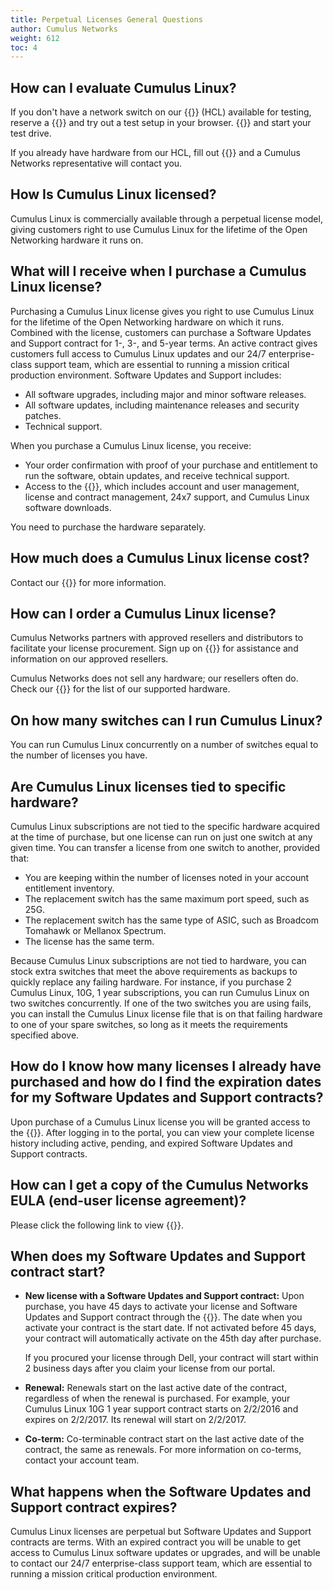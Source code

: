 ```yaml
---
title: Perpetual Licenses General Questions
author: Cumulus Networks
weight: 612
toc: 4
---
```


## How can I evaluate Cumulus Linux?

If you don\'t have a network switch on our {{<exlink url="https://www.nvidia.com/en-us/networking/ethernet-switching/hardware-compatibility-list/" text="hardware compatibility list">}} (HCL) available for testing, reserve a {{<exlink url="https://www.nvidia.com/en-us/networking/cumulus-linux-free-trial/" text="Cumulus in the Cloud">}} and try out a test setup in your browser. {{<exlink url="https://www.nvidia.com/en-us/networking/network-simulation/autoprovision/" text="Build your simulation here">}} and start your test drive.

If you already have hardware from our HCL, fill out {{<exlink url="https://www.nvidia.com/en-us/contact/sales/" text="this form">}} and a Cumulus Networks representative will contact you.

## How Is Cumulus Linux licensed?

Cumulus Linux is commercially available through a perpetual license model, giving customers right to use Cumulus Linux for the lifetime of the Open Networking hardware it runs on.

## What will I receive when I purchase a Cumulus Linux license?

Purchasing a Cumulus Linux license gives you right to use Cumulus Linux for the lifetime of the Open Networking hardware on which it runs. Combined with the license, customers can purchase a Software Updates and Support contract for 1-, 3-, and 5-year terms. An active contract gives customers full access to Cumulus Linux updates and our 24/7 enterprise-class support team, which are essential to running a mission critical production environment. Software Updates and Support includes:

- All software upgrades, including major and minor software releases.
- All software updates, including maintenance releases and security patches.
- Technical support.

When you purchase a Cumulus Linux license, you receive:

- Your order confirmation with proof of your purchase and entitlement to run the software, obtain updates, and receive technical support.
- Access to the {{<exlink url="https://support.mellanox.com/s/" text="MyMellanox Customer Portal">}}, which includes account and user management, license and contract management, 24x7 support, and Cumulus Linux software downloads.

You need to purchase the hardware separately.

## How much does a Cumulus Linux license cost?

Contact our {{<exlink url="mailto:sales@cumulusnetworks.com" text="sales team">}} for more information.

## How can I order a Cumulus Linux license?

Cumulus Networks partners with approved resellers and distributors to facilitate your license procurement. Sign up on {{<exlink url="https://www.nvidia.com/en-us/contact/sales/" text="our website">}} for assistance and information on our approved resellers.

Cumulus Networks does not sell any hardware; our resellers often do. Check our {{<exlink url="https://www.nvidia.com/en-us/networking/ethernet-switching/hardware-compatibility-list/" text="HCL">}} for the list of our supported hardware.

## On how many switches can I run Cumulus Linux?

You can run Cumulus Linux concurrently on a number of switches equal to the number of licenses you have.

## Are Cumulus Linux licenses tied to specific hardware?

Cumulus Linux subscriptions are not tied to the specific hardware acquired at the time of purchase, but one license can run on just one switch at any given time. You can transfer a license from one switch to another, provided that:

- You are keeping within the number of licenses noted in your account entitlement inventory.
- The replacement switch has the same maximum port speed, such as 25G.
- The replacement switch has the same type of ASIC, such as Broadcom Tomahawk or Mellanox Spectrum.
- The license has the same term.

Because Cumulus Linux subscriptions are not tied to hardware, you can stock extra switches that meet the above requirements as backups to quickly replace any failing hardware. For instance, if you purchase 2 Cumulus Linux, 10G, 1 year subscriptions, you can run Cumulus Linux on two switches concurrently. If one of the two switches you are using fails, you can install the Cumulus Linux license file that is on that failing hardware to one of your spare switches, so long as it meets the requirements specified above.

## How do I know how many licenses I already have purchased and how do I find the expiration dates for my Software Updates and Support contracts?

Upon purchase of a Cumulus Linux license you will be granted access to the {{<exlink url="https://support.mellanox.com/s/" text="MyMellanox Customer Portal">}}. After logging in to the portal, you can view your complete license history including active, pending, and expired Software Updates and Support contracts.

## How can I get a copy of the Cumulus Networks EULA (end-user license agreement)?

Please click the following link to view {{<exlink url="https://docs.nvidia.com/cuda/archive/9.1/pdf/EULA.pdf" text="our EULA">}}.

## When does my Software Updates and Support contract start?

- **New license with a Software Updates and Support contract:** Upon purchase, you have 45 days to activate your license and Software Updates and Support contract through the {{<exlink url="https://support.mellanox.com/s/" text="MyMellanox Customer Portal">}}. The date when you activate your contract is the start date. If not activated before 45 days, your contract will automatically activate on the 45th day after purchase.

    If you procured your license through Dell, your contract will start within 2 business days after you claim your license from our portal.
- **Renewal:** Renewals start on the last active date of the contract, regardless of when the renewal is purchased. For example, your Cumulus Linux 10G 1 year support contract starts on 2/2/2016 and expires on 2/2/2017. Its renewal will start on 2/2/2017.
- **Co-term:** Co-terminable contract start on the last active date of the contract, the same as renewals. For more information on co-terms, contact your account team.

## What happens when the Software Updates and Support contract expires?

Cumulus Linux licenses are perpetual but Software Updates and Support contracts are terms. With an expired contract you will be unable to get access to Cumulus Linux software updates or upgrades, and will be unable to contact our 24/7 enterprise-class support team, which are essential to running a mission critical production environment.
